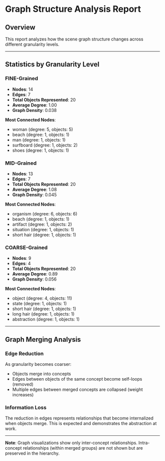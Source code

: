 # Graph Structure Analysis Report

## Overview

This report analyzes how the scene graph structure changes across different granularity levels.

---

## Statistics by Granularity Level

### FINE-Grained

- **Nodes**: 14
- **Edges**: 7
- **Total Objects Represented**: 20
- **Average Degree**: 1.00
- **Graph Density**: 0.038

**Most Connected Nodes**:
- woman (degree: 5, objects: 5)
- beach (degree: 1, objects: 1)
- man (degree: 1, objects: 1)
- surfboard (degree: 1, objects: 2)
- shoes (degree: 1, objects: 1)

### MID-Grained

- **Nodes**: 13
- **Edges**: 7
- **Total Objects Represented**: 20
- **Average Degree**: 1.08
- **Graph Density**: 0.045

**Most Connected Nodes**:
- organism (degree: 6, objects: 6)
- beach (degree: 1, objects: 1)
- artifact (degree: 1, objects: 2)
- situation (degree: 1, objects: 1)
- short hair (degree: 1, objects: 1)

### COARSE-Grained

- **Nodes**: 9
- **Edges**: 4
- **Total Objects Represented**: 20
- **Average Degree**: 0.89
- **Graph Density**: 0.056

**Most Connected Nodes**:
- object (degree: 4, objects: 11)
- state (degree: 1, objects: 1)
- short hair (degree: 1, objects: 1)
- long hair (degree: 1, objects: 1)
- abstraction (degree: 1, objects: 1)

---

## Graph Merging Analysis

### Edge Reduction

As granularity becomes coarser:
- Objects merge into concepts
- Edges between objects of the same concept become self-loops (removed)
- Multiple edges between merged concepts are collapsed (weight increases)

### Information Loss

The reduction in edges represents relationships that become internalized when objects merge.
This is expected and demonstrates the abstraction at work.

---

**Note**: Graph visualizations show only inter-concept relationships.
Intra-concept relationships (within merged groups) are not shown but are preserved in the hierarchy.
